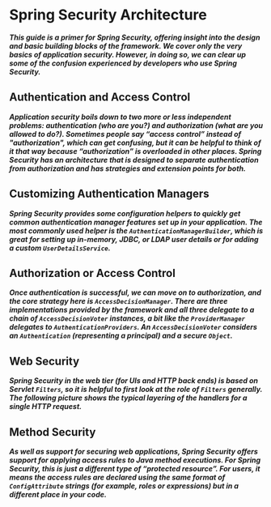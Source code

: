 # Spring Security Architecture

***This guide is a primer for Spring Security, offering insight into the design and basic building blocks of the framework. We cover only the very basics of application security. However, in doing so, we can clear up some of the confusion experienced by developers who use Spring Security.***

## Authentication and Access Control
***Application security boils down to two more or less independent problems: authentication (who are you?) and authorization (what are you allowed to do?). Sometimes people say “access control” instead of "authorization", which can get confusing, but it can be helpful to think of it that way because “authorization” is overloaded in other places. Spring Security has an architecture that is designed to separate authentication from authorization and has strategies and extension points for both.***

## Customizing Authentication Managers
***Spring Security provides some configuration helpers to quickly get common authentication manager features set up in your application. The most commonly used helper is the `AuthenticationManagerBuilder`, which is great for setting up in-memory, JDBC, or LDAP user details or for adding a custom `UserDetailsService`.*** 


## Authorization or Access Control
***Once authentication is successful, we can move on to authorization, and the core strategy here is `AccessDecisionManager`. There are three implementations provided by the framework and all three delegate to a chain of `AccessDecisionVoter` instances, a bit like the `ProviderManager` delegates to `AuthenticationProviders`. An `AccessDecisionVoter` considers an `Authentication` (representing a principal) and a secure `Object`.***

## Web Security
***Spring Security in the web tier (for UIs and HTTP back ends) is based on Servlet `Filters`, so it is helpful to first look at the role of `Filters` generally. The following picture shows the typical layering of the handlers for a single HTTP request.***

## Method Security
***As well as support for securing web applications, Spring Security offers support for applying access rules to Java method executions. For Spring Security, this is just a different type of “protected resource”. For users, it means the access rules are declared using the same format of `ConfigAttribute` strings (for example, roles or expressions) but in a different place in your code.*** 